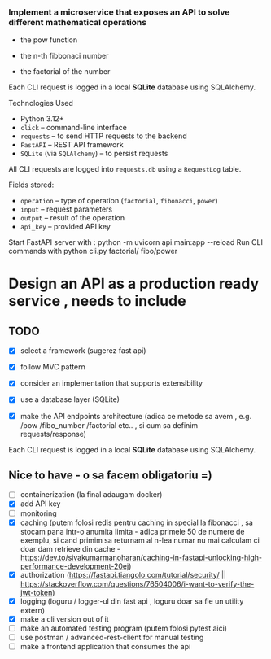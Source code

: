 ### Implement a microservice that exposes an API to solve different mathematical operations

- the pow function

- the n-th fibbonaci number

- the factorial of the number


Each CLI request is logged in a local **SQLite** database using SQLAlchemy.

Technologies Used

- Python 3.12+
- `click` – command-line interface
- `requests` – to send HTTP requests to the backend
- `FastAPI` – REST API framework
- `SQLite` (via `SQLAlchemy`) – to persist requests

All CLI requests are logged into `requests.db` using a `RequestLog` table.

Fields stored:
- `operation` – type of operation (`factorial`, `fibonacci`, `power`)
- `input` – request parameters
- `output` – result of the operation
- `api_key` – provided API key

Start FastAPI server with : python -m uvicorn api.main:app --reload
Run CLI commands with python cli.py factorial/ fibo/power

# Design an API as a production ready service , needs to include

## TODO

- [x] select a framework (sugerez fast api)
- [x] follow MVC pattern
- [x] consider an implementation that supports extensibility
- [x] use a database layer (SQLite)
- [x] make the API endpoints architecture (adica ce metode sa avem , e.g. /pow /fibo_number /factorial etc.. , si cum sa definim requests/response)



Each CLI request is logged in a local **SQLite** database using SQLAlchemy.


## Nice to have - o sa facem obligatoriu =)

- [ ] containerization (la final adaugam docker)
- [x] add API key
- [ ] monitoring
- [x] caching (putem folosi redis pentru caching in special la fibonacci , sa stocam pana intr-o anumita limita - adica primele 50 de numere de exemplu, si cand primim sa returnam al n-lea numar nu mai calculam ci doar dam retrieve din cache - <https://dev.to/sivakumarmanoharan/caching-in-fastapi-unlocking-high-performance-development-20ej>)
- [x] authorization (<https://fastapi.tiangolo.com/tutorial/security/> || <https://stackoverflow.com/questions/76504006/i-want-to-verify-the-jwt-token>)
- [x] logging (loguru / logger-ul din fast api , loguru doar sa fie un utility extern)
- [x] make a cli version out of it
- [ ] make an automated testing program (putem folosi pytest aici)
- [ ] use postman / advanced-rest-client for manual testing
- [ ] make a frontend application that consumes the api
